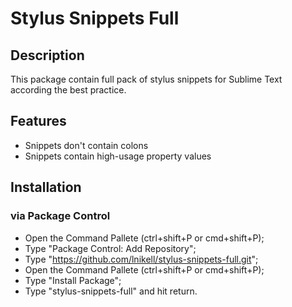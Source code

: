 # Stylus Snippets Full
## Description
This package contain full pack of stylus snippets for Sublime Text according the best practice.
## Features
* Snippets don't contain colons
* Snippets contain high-usage property values

## Installation
### via Package Control
* Open the Command Pallete (ctrl+shift+P or cmd+shift+P);
* Type "Package Control: Add Repository";
* Type "https://github.com/lnikell/stylus-snippets-full.git";
* Open the Command Pallete (ctrl+shift+P or cmd+shift+P);
* Type "Install Package";
* Type "stylus-snippets-full" and hit return.

